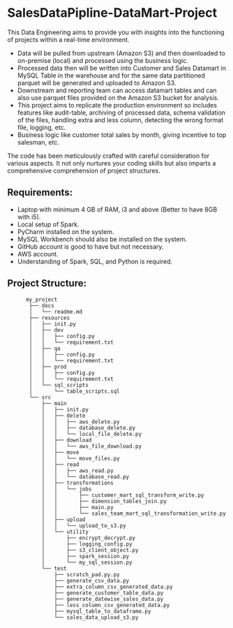# SalesDataPipline-DataMart-Project

This Data Engineering aims to provide you with insights into the functioning of projects within a real-time environment.
- Data will be pulled from upstream (Amazon S3) and then downloaded to on-premise (local) and processed using the business logic.
- Processed data then will be written into Customer and Sales Datamart in MySQL Table in the warehouse and for the same data partitioned parquet will be generated and uploaded to Amazon S3.
- Downstream and reporting team can access datamart tables and can also use parquet files provided on the Amazon S3 bucket for analysis.
- This project aims to replicate the production environment so includes features like audit-table, archiving of processed data, schema validation of the files, handling extra and less column, detecting the wrong format file, logging, etc.
- Business logic like customer total sales by month, giving incentive to top salesman, etc.

The code has been meticulously crafted with careful consideration for various aspects. It not only nurtures your coding skills but also imparts a comprehensive comprehension of project structures.

## Requirements:

- Laptop with minimum 4 GB of RAM, i3 and above (Better to have 8GB with i5).
- Local setup of Spark.
- PyCharm installed on the system.
- MySQL Workbench should also be installed on the system.
- GitHub account is good to have but not necessary.
- AWS account.
- Understanding of Spark, SQL, and Python is required.

## Project Structure:
          my_project
           ├── docs
           │   └── readme.md
           ├── resources
           │   ├── init.py
           │   ├── dev
           │   │   ├── config.py
           │   │   └── requirement.txt
           │   ├── qa
           │   │   ├── config.py
           │   │   └── requirement.txt
           │   ├── prod
           │   │   ├── config.py
           │   │   └── requirement.txt
           │   └── sql_scripts
           │       └── table_scripts.sql
           └── src
               ├── main
               │   ├── init.py
               │   ├── delete
               │   │   ├── aws_delete.py
               │   │   ├── database_delete.py
               │   │   └── local_file_delete.py
               │   ├── download
               │   │   └── aws_file_download.py
               │   ├── move
               │   │   └── move_files.py
               │   ├── read
               │   │   ├── aws_read.py
               │   │   └── database_read.py
               │   ├── transformations
               │   │   └── jobs
               │   │       ├── customer_mart_sql_transform_write.py
               │   │       ├── dimension_tables_join.py
               │   │       ├── main.py
               │   │       └── sales_team_mart_sql_transformation_write.py
               │   ├── upload
               │   │   └── upload_to_s3.py
               │   └── utility
               │       ├── encrypt_decrypt.py
               │       ├── logging_config.py
               │       ├── s3_client_object.py
               │       ├── spark_session.py
               │       └── my_sql_session.py
               └── test
                   ├── scratch_pad.py.py
                   ├── generate_csv_data.py
                   ├── extra_column_csv_generated_data.py
                   ├── generate_customer_table_data.py
                   ├── generate_datewise_sales_data.py
                   ├── less_column_csv_generated_data.py
                   ├── mysql_table_to_dataframe.py
                   └── sales_data_upload_s3.py

